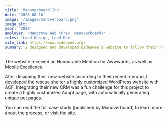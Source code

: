 ```yaml
---
title: 'Manoverboard Inc'
date: '2023-08-16'
image: '/images/manoverboard.png'
image_alt: ''
year: '2020'
employer: 'Mangrove Web (Prev. Manoverboard)'
roles: 'Lead Design, Lead Dev'
site_link: https://www.bideawee.org/
summary: I designed and developed Bideawee’s website to follow their new brand identity.
---
```


The website received an Honourable Mention for Awwwards, as well as Mobile Excellence.

After designing their new website according to their recent rebrand, I developed the rescue shelter a highly customized WordPress website with ACF. Integrating their new CRM was a fun challenge for this project to create a highly customized Adopt page, with automatically generating unique pet pages.

You can read the full case study (published by Manoverboard) to learn more about the process, or visit the site.